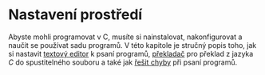 # Nastavení prostředí
Abyste mohli programovat v C, musíte si nainstalovat, nakonfigurovat a naučit se používat
sadu programů. V této kapitole je stručný popis toho, jak si nastavit [textový editor](editor.md)
k psaní programů, [překladač](preklad_programu.md) pro překlad z jazyka *C* do spustitelného souboru
a také jak [řešit chyby](ladeni.md) při psaní programů.
